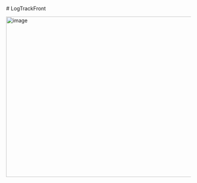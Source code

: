 
 
 #   L o g T r a c k F r o n t 
 

<img width="959" height="439" alt="image" src="https://github.com/user-attachments/assets/3a737d0e-4c73-4ffb-b156-b1d1a867f79e" />

 

